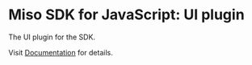 # Miso SDK for JavaScript: UI plugin
The UI plugin for the SDK.

Visit [Documentation](https://misoai.github.io/miso-client-js-sdk/ui/) for details.
